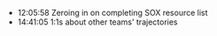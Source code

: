 * 12:05:58	Zeroing in on completing SOX resource list
* 14:41:05	1:1s about other teams' trajectories
